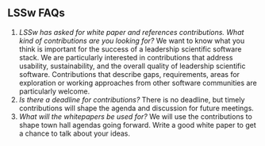 ## LSSw FAQs

1. *LSSw has asked for white paper and references contributions. What kind of contributions are you looking for?* We want to know what you think is important for the success of a leadership scientific software stack.  We are particularly interested in contributions that address usability, sustainability, and the overall quality of leadership scientific software. Contributions that describe gaps, requirements, areas for exploration or working approaches from other software communities are particularly welcome.
1. *Is there a deadline for contributions?*  There is no deadline, but timely contributions will shape the agenda and discussion for future meetings.
1. *What will the whitepapers be used for?* We will use the contributions to shape town hall agendas going forward.  Write a good white paper to get a chance to talk about your ideas.